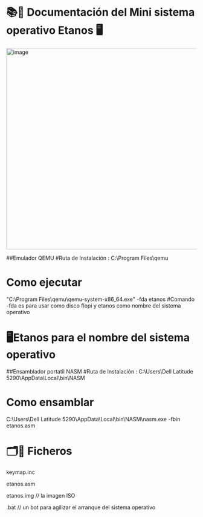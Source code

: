 
# 📚📝 Documentación del Mini sistema operativo Etanos 🖥️

<img width="622" height="532" alt="image" src="https://github.com/user-attachments/assets/4818e6da-da32-48da-b1f8-aa973d611aee" />

##Emulador QEMU 
#Ruta de Instalación :
C:\Program Files\qemu

# Como ejecutar
"C:\Program Files\qemu\qemu-system-x86_64.exe" -fda etanos
#Comando  -fda es para usar como disco flopi y etanos como nombre del sistema operativo

# 🖥️Etanos para el nombre del sistema operativo 


##Ensamblador portatil NASM
#Ruta de Instalación :
C:\Users\Dell Latitude 5290\AppData\Local\bin\NASM  

# Como ensamblar 
C:\Users\Dell Latitude 5290\AppData\Local\bin\NASM\nasm.exe -fbin etanos.asm

# 🗂️📝 Ficheros 


keymap.inc


etanos.asm

etanos.img  // la imagen ISO 

.bat  // un bot para agilizar el arranque del sistema operativo 
